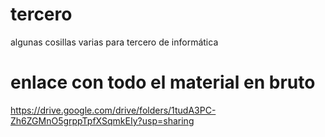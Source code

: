 # tercero
algunas cosillas varias para tercero de informática
# enlace con todo el  material en bruto
https://drive.google.com/drive/folders/1tudA3PC-Zh6ZGMnO5grppTpfXSqmkEIy?usp=sharing
